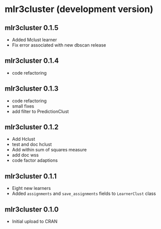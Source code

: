 # mlr3cluster (development version)

## mlr3cluster 0.1.5
* Added Mclust learner
* Fix error associated with new dbscan release

## mlr3cluster 0.1.4
* code refactoring

## mlr3cluster 0.1.3
* code refactoring
* small fixes
* add filter to PredictionClust

## mlr3cluster 0.1.2
* Add Hclust
* test and doc hclust
* Add within sum of squares measure
* add doc wss
* code factor adaptions


## mlr3cluster 0.1.1
*	Eight new learners
*	Added `assignments` and `save_assignments` fields to `LearnerClust` class
  
## mlr3cluster 0.1.0
*	Initial upload to CRAN
